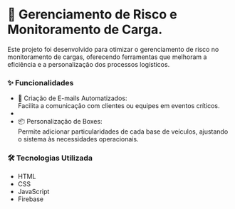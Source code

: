<h1>🚛 Gerenciamento de Risco e Monitoramento de Carga.</h1>

<p>Este projeto foi desenvolvido para otimizar o gerenciamento de risco no monitoramento de cargas, oferecendo ferramentas que melhoram a eficiência e a personalização dos processos logísticos.</p>

<h3>✨ Funcionalidades</h3>

<ul>
  <li>
    📧 Criação de E-mails Automatizados:<br>
    Facilita a comunicação com clientes ou equipes em eventos críticos.<br>
  <li>
  <li>
    📦 Personalização de Boxes:<br>
    Permite adicionar particularidades de cada base de veículos, ajustando o sistema às necessidades operacionais.
  </li>
</ul>

<h3>🛠 Tecnologias Utilizada</h3>

<ul>
  <li>HTML</li>
  <li>CSS</li>
  <li>JavaScript</li>
  <li>Firebase</li>
</ul>
